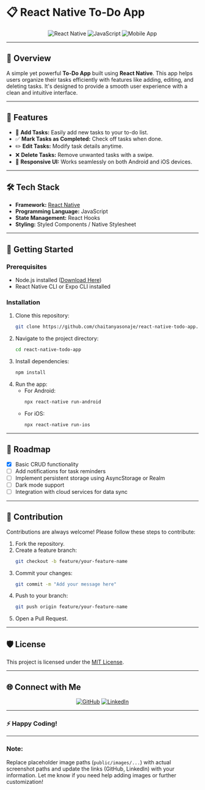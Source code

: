 

# 📋 React Native To-Do App

<div align="center">
  <img src="https://img.shields.io/badge/React_Native-20232A?style=for-the-badge&logo=react&logoColor=61DAFB" alt="React Native" />
  <img src="https://img.shields.io/badge/JavaScript-F7DF1E?style=for-the-badge&logo=javascript&logoColor=black" alt="JavaScript" />
  <img src="https://img.shields.io/badge/Mobile_App-Development-blue?style=for-the-badge" alt="Mobile App" />
</div>

---

## 🌟 Overview
A simple yet powerful **To-Do App** built using **React Native**. This app helps users organize their tasks efficiently with features like adding, editing, and deleting tasks. It's designed to provide a smooth user experience with a clean and intuitive interface.

---

## 🚀 Features

- 📝 **Add Tasks:** Easily add new tasks to your to-do list.
- ✅ **Mark Tasks as Completed:** Check off tasks when done.
- ✏️ **Edit Tasks:** Modify task details anytime.
- ❌ **Delete Tasks:** Remove unwanted tasks with a swipe.
- 🎨 **Responsive UI:** Works seamlessly on both Android and iOS devices.





---

## 🛠️ Tech Stack

- **Framework:** [React Native](https://reactnative.dev/)
- **Programming Language:** JavaScript
- **State Management:** React Hooks
- **Styling:** Styled Components / Native Stylesheet

---

## 🏁 Getting Started

### Prerequisites
- Node.js installed ([Download Here](https://nodejs.org/))
- React Native CLI or Expo CLI installed

### Installation
1. Clone this repository:
   ```bash
   git clone https://github.com/chaitanyasonaje/react-native-todo-app.git
   ```
2. Navigate to the project directory:
   ```bash
   cd react-native-todo-app
   ```
3. Install dependencies:
   ```bash
   npm install
   ```
4. Run the app:
   - For Android:
     ```bash
     npx react-native run-android
     ```
   - For iOS:
     ```bash
     npx react-native run-ios
     ```

---

## 🔮 Roadmap

- [x] Basic CRUD functionality
- [ ] Add notifications for task reminders
- [ ] Implement persistent storage using AsyncStorage or Realm
- [ ] Dark mode support
- [ ] Integration with cloud services for data sync

---

## 🤝 Contribution

Contributions are always welcome! Please follow these steps to contribute:

1. Fork the repository.
2. Create a feature branch:
   ```bash
   git checkout -b feature/your-feature-name
   ```
3. Commit your changes:
   ```bash
   git commit -m "Add your message here"
   ```
4. Push to your branch:
   ```bash
   git push origin feature/your-feature-name
   ```
5. Open a Pull Request.

---

## 🛡️ License

This project is licensed under the [MIT License](LICENSE).

---

## 🌐 Connect with Me

<div align="center">
  <a href="https://github.com/chaitanyasonaje"><img src="https://img.shields.io/badge/GitHub-100000?style=for-the-badge&logo=github&logoColor=white" alt="GitHub"></a>
  <a href="https://www.linkedin.com/in/chaitanya-sonaje-9a3293257/"><img src="https://img.shields.io/badge/LinkedIn-0077B5?style=for-the-badge&logo=linkedin&logoColor=white" alt="LinkedIn"></a>
</div>

---

### ⚡ Happy Coding!

---

### **Note:**
Replace placeholder image paths (`public/images/...`) with actual screenshot paths and update the links (GitHub, LinkedIn) with your information. Let me know if you need help adding images or further customization!
